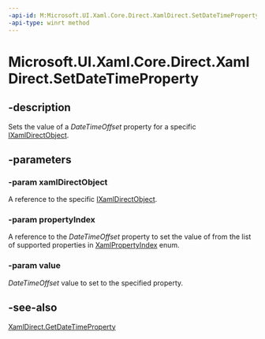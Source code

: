 ```yaml
---
-api-id: M:Microsoft.UI.Xaml.Core.Direct.XamlDirect.SetDateTimeProperty(Microsoft.UI.Xaml.Core.Direct.IXamlDirectObject,Microsoft.UI.Xaml.Core.Direct.XamlPropertyIndex,Windows.Foundation.DateTime)
-api-type: winrt method
---
```


<!-- Method syntax.
public void XamlDirect.SetDateTimeProperty(IXamlDirectObject xamlDirectObject, XamlPropertyIndex propertyIndex, DateTime value)
-->

# Microsoft.UI.Xaml.Core.Direct.XamlDirect.SetDateTimeProperty

## -description
Sets the value of a _DateTimeOffset_ property for a specific [IXamlDirectObject](ixamldirectobject.md).

## -parameters
### -param xamlDirectObject
A reference to the specific [IXamlDirectObject](ixamldirectobject.md).

### -param propertyIndex
A reference to the _DateTimeOffset_ property to set the value of from the list of supported properties in [XamlPropertyIndex](xamlpropertyindex.md) enum.

### -param value
_DateTimeOffset_ value to set to the specified property.

## -see-also
[XamlDirect.GetDateTimeProperty](xamldirect_getdatetimeproperty_702326433.md)
